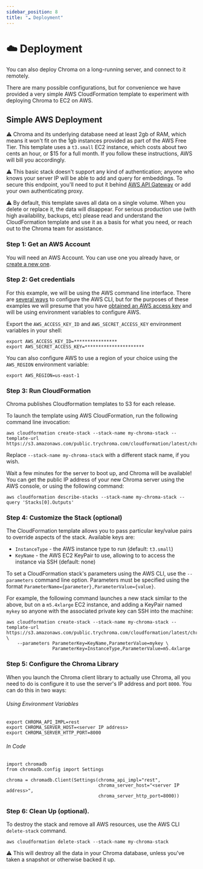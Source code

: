 ```yaml
---
sidebar_position: 8
title: "☁️ Deployment"
---
```


# ☁️ Deployment

You can also deploy Chroma on a long-running server, and connect to it
remotely.

There are many possible configurations, but for convenience we have
provided a very simple AWS CloudFormation template to experiment with
deploying Chroma to EC2 on AWS.

## Simple AWS Deployment

:warning: Chroma and its underlying database need at least 2gb of RAM,
which means it won't fit on the 1gb instances provided as part of the
AWS Free Tier. This template uses a `t3.small` EC2 instance, which
costs about two cents an hour, or $15 for a full month. If you follow these
instructions, AWS will bill you accordingly.

:warning: This basic stack doesn't support any kind of authentication;
anyone who knows your server IP will be able to add and query for
embeddings. To secure this endpoint, you'll need to put it behind
[AWS API Gateway](https://aws.amazon.com/api-gateway/) or add your own
authenticating proxy.

:warning: By default, this template saves all data on a single
volume. When you delete or replace it, the data will disappear. For
serious production use (with high availability, backups, etc) please
read and understand the CloudFormation template and use it as a basis
for what you need, or reach out to the Chroma team for assistance.


### Step 1: Get an AWS Account

You will need an AWS Account. You can use one you already have, or
[create a new one](https://aws.amazon.com).

### Step 2: Get credentials

For this example, we will be using the AWS command line
interface. There are
[several ways](https://docs.aws.amazon.com/cli/latest/userguide/getting-started-prereqs.html)
to configure the AWS CLI, but for the purposes of these examples we
will presume that you have
[obtained an AWS access key](https://docs.aws.amazon.com/IAM/latest/UserGuide/id_credentials_access-keys.html)
and will be using environment variables to configure AWS.

Export the `AWS_ACCESS_KEY_ID` and `AWS_SECRET_ACCESS_KEY` environment variables in your shell:


```
export AWS_ACCESS_KEY_ID=****************
export AWS_SECRET_ACCESS_KEY=**********************
```

You can also configure AWS to use a region of your choice using the
`AWS_REGION` environment variable:

```
export AWS_REGION=us-east-1
```

### Step 3: Run CloudFormation

Chroma publishes Cloudformation templates to S3 for each release.

To launch the template using AWS CloudFormation, run the following command line invocation:

```
aws cloudformation create-stack --stack-name my-chroma-stack --template-url https://s3.amazonaws.com/public.trychroma.com/cloudformation/latest/chroma.cf.json
```

Replace `--stack-name my-chroma-stack` with a different stack name, if you wish.

Wait a few minutes for the server to boot up, and Chroma will be
available! You can get the public IP address of your new Chroma server using the AWS console, or using the following command:

```
aws cloudformation describe-stacks --stack-name my-chroma-stack --query 'Stacks[0].Outputs'
```

### Step 4: Customize the Stack (optional)

The CloudFormation template allows you to pass particular key/value
pairs to override aspects of the stack. Available keys are:

- `InstanceType` - the AWS instance type to run (default: `t3.small`)
- `KeyName` - the AWS EC2 KeyPair to use, allowing to to access the instance via SSH (default: none)

To set a CloudFormation stack's parameters using the AWS CLI, use the
`--parameters` command line option. Parameters must be specified using
the format `ParameterName={parameter},ParameterValue={value}`.

For example, the following command launches a new stack similar to the
above, but on a `m5.4xlarge` EC2 instance, and adding a KeyPair named
`mykey` so anyone with the associated private key can SSH into the
machine:


```
aws cloudformation create-stack --stack-name my-chroma-stack --template-url https://s3.amazonaws.com/public.trychroma.com/cloudformation/latest/chroma.cf.json \
    --parameters ParameterKey=KeyName,ParameterValue=mykey \
                 ParameterKey=InstanceType,ParameterValue=m5.4xlarge
```




### Step 5: Configure the Chroma Library

When you launch the Chroma client library to actually use Chroma, all
you need to do is configure it to use the server's IP address and port
`8000`. You can do this in two ways:

###### Using Environment Variables


```
export CHROMA_API_IMPL=rest
export CHROMA_SERVER_HOST=<server IP address>
export CHROMA_SERVER_HTTP_PORT=8000
```


###### In Code

```
import chromadb
from chromadb.config import Settings

chroma = chromadb.Client(Settings(chroma_api_impl="rest",
                                  chroma_server_host="<server IP address>",
                                  chroma_server_http_port=8000))
```

### Step 6: Clean Up (optional).

To destroy the stack and remove all AWS resources, use the AWS CLI `delete-stack` command.

```
aws cloudformation delete-stack --stack-name my-chroma-stack
```

:warning: This will destroy all the data in your Chroma database,
unless you've taken a snapshot or otherwise backed it up.
